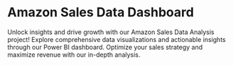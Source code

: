 # Amazon Sales Data Dashboard

Unlock insights and drive growth with our Amazon Sales Data Analysis project! Explore comprehensive data visualizations and actionable insights through our Power BI dashboard. Optimize your sales strategy and maximize revenue with our in-depth analysis.
